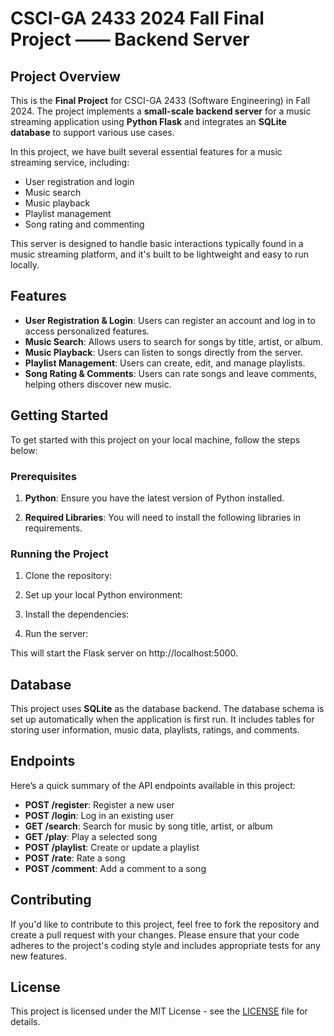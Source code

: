 # CSCI-GA 2433 2024 Fall Final Project —— Backend Server

## Project Overview
This is the **Final Project** for CSCI-GA 2433 (Software Engineering) in Fall 2024. The project implements a **small-scale backend server** for a music streaming application using **Python Flask** and integrates an **SQLite database** to support various use cases.

In this project, we have built several essential features for a music streaming service, including:

- User registration and login
- Music search
- Music playback
- Playlist management
- Song rating and commenting

This server is designed to handle basic interactions typically found in a music streaming platform, and it's built to be lightweight and easy to run locally.

## Features
- **User Registration & Login**: Users can register an account and log in to access personalized features.
- **Music Search**: Allows users to search for songs by title, artist, or album.
- **Music Playback**: Users can listen to songs directly from the server.
- **Playlist Management**: Users can create, edit, and manage playlists.
- **Song Rating & Comments**: Users can rate songs and leave comments, helping others discover new music.

## Getting Started

To get started with this project on your local machine, follow the steps below:

### Prerequisites
1. **Python**: Ensure you have the latest version of Python installed. 
   
2. **Required Libraries**: You will need to install the following libraries in requirements.

### Running the Project

1. Clone the repository:

2. Set up your local Python environment:

3. Install the dependencies:

4. Run the server:
   
This will start the Flask server on http://localhost:5000.

## Database

This project uses **SQLite** as the database backend. The database schema is set up automatically when the application is first run. It includes tables for storing user information, music data, playlists, ratings, and comments.

## Endpoints

Here’s a quick summary of the API endpoints available in this project:

- **POST /register**: Register a new user
- **POST /login**: Log in an existing user
- **GET /search**: Search for music by song title, artist, or album
- **GET /play**: Play a selected song
- **POST /playlist**: Create or update a playlist
- **POST /rate**: Rate a song
- **POST /comment**: Add a comment to a song

## Contributing

If you'd like to contribute to this project, feel free to fork the repository and create a pull request with your changes. Please ensure that your code adheres to the project's coding style and includes appropriate tests for any new features.

## License

This project is licensed under the MIT License - see the [LICENSE](LICENSE) file for details.
